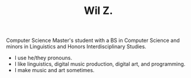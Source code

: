 
<header><h1>Wil Z.<h1></header>

Computer Science Master's student with a BS in Computer Science and minors in Linguistics and Honors Interdisciplinary Studies.
<ul>
  <li>I use he/they pronouns.</li>
  <li>I like linguistics, digital music production, digital art, and programming.</li>
  <li>I make music and art sometimes.</li>
</ul>

